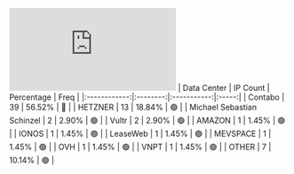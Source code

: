 ![Diagramm](https://github.com/111STAVR111/props/blob/main/Story/Decentralization/1/README.md)
| Data Center | IP Count | Percentage | Freq |
|:------------:|:--------:|:-----------:|:-----:|
| Contabo | 39 | 56.52% | 🔴 |
| HETZNER | 13 | 18.84% | 🟢 |
| Michael Sebastian Schinzel | 2 | 2.90% | 🟢 |
| Vultr | 2 | 2.90% | 🟢 |
| AMAZON | 1 | 1.45% | 🟢 |
| IONOS | 1 | 1.45% | 🟢 |
| LeaseWeb | 1 | 1.45% | 🟢 |
| MEVSPACE | 1 | 1.45% | 🟢 |
| OVH | 1 | 1.45% | 🟢 |
| VNPT | 1 | 1.45% | 🟢 |
| OTHER | 7 | 10.14% | 🟢 |
